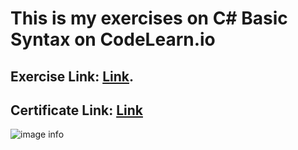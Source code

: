 
# This is my exercises on C# Basic Syntax on CodeLearn.io

## Exercise Link: [Link](https://codelearn.io/learning/csharp-fundamentals).
## Certificate Link: [Link](https://codelearn.io/certification/ngrmogq4)

<!-- ![alt text](C#Certificate.png "Title") -->

![image info](./C#CodeLearn/C#Certificate.png)